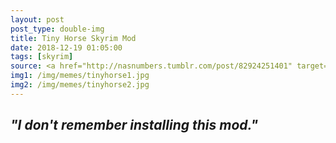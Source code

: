 ```yaml
---
layout: post
post_type: double-img
title: Tiny Horse Skyrim Mod
date: 2018-12-19 01:05:00
tags: [skyrim]
source: <a href="http://nasnumbers.tumblr.com/post/82924251401" target="_blank" rel="nofollow">Nas Numbers on tumblr</a>
img1: /img/memes/tinyhorse1.jpg
img2: /img/memes/tinyhorse2.jpg
---
```

## *"I don't remember installing this mod."*
